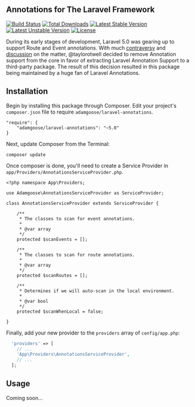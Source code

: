 ## Annotations for The Laravel Framework

[![Build Status](https://travis-ci.org/adamgoose/laravel-annotations.svg)](https://travis-ci.org/adamgoose/laravel-annotations)
[![Total Downloads](https://poser.pugx.org/adamgoose/laravel-annotations/downloads.svg)](https://packagist.org/packages/adamgoose/laravel-annotations)
[![Latest Stable Version](https://poser.pugx.org/adamgoose/laravel-annotations/v/stable.svg)](https://packagist.org/packages/adamgoose/laravel-annotations)
[![Latest Unstable Version](https://poser.pugx.org/adamgoose/laravel-annotations/v/unstable.svg)](https://packagist.org/packages/adamgoose/laravel-annotations)
[![License](https://poser.pugx.org/adamgoose/laravel-annotations/license.svg)](https://packagist.org/packages/adamgoose/laravel-annotations)

During its early stages of development, Laravel 5.0 was gearing up to support Route and Event annotations. With much [contraversy](http://www.buzzsprout.com/11908/212256-episode-18-the-war-over-php-annotations) and [discussion](https://laracasts.com/discuss/channels/general-discussion/route-annotation-in-laravel-5) on the matter, @taylorotwell decided to remove Annotation support from the core in favor of extracting Laravel Annotation Support to a third-party package. The result of this decision resulted in this package being maintained by a huge fan of Laravel Annotations.
 
 ## Installation
 
Begin by installing this package through Composer. Edit your project's `composer.json` file to require `adamgoose/laravel-annotations`.

    "require": {
        "adamgoose/laravel-annotations": "~5.0"
    }
    
Next, update Composer from the Terminal:

    composer update
    
Once composer is done, you'll need to create a Service Provider in `app/Providers/AnnotationsServiceProvider.php`.

```
<?php namespace App\Providers;

use Adamgoose\AnnotationsServiceProvider as ServiceProvider;

class AnnotationsServiceProvider extends ServiceProvider {

    /**
     * The classes to scan for event annotations.
     *
     * @var array
     */
    protected $scanEvents = [];

    /**
     * The classes to scan for route annotations.
     *
     * @var array
     */
    protected $scanRoutes = [];

    /**
     * Determines if we will auto-scan in the local environment.
     *
     * @var bool
     */
    protected $scanWhenLocal = false;

}
```

Finally, add your new provider to the `providers` array of `config/app.php`:

```php
  'providers' => [
    // ...
    'App\Providers\AnnotationsServiceProvider',
    // ...
  ];
```

## Usage

Coming soon...